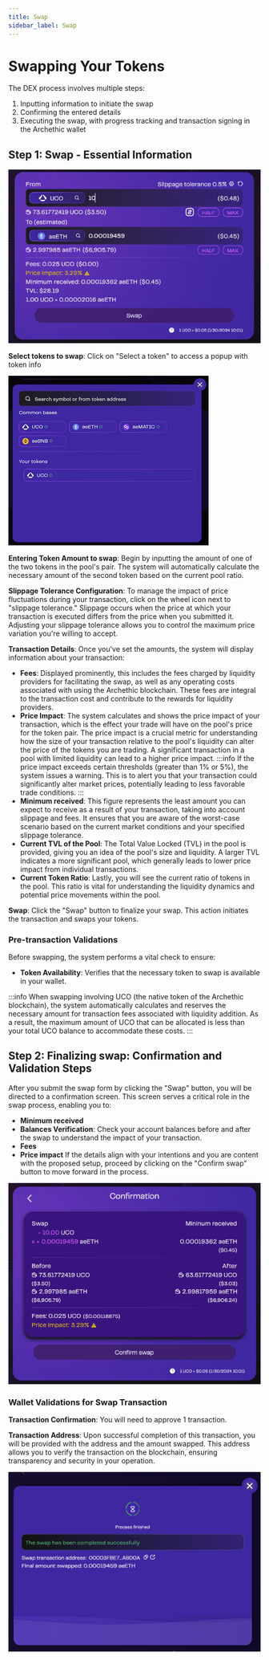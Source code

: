 ```yaml
---
title: Swap
sidebar_label: Swap
---
```


# Swapping Your Tokens

The DEX process involves multiple steps:

1. Inputting information to initiate the swap
2. Confirming the entered details
3. Executing the swap, with progress tracking and transaction signing in the Archethic wallet

## Step 1: Swap - Essential Information

![Swap form](/img/tutorial/aeSwap/aeSwap-Swap-Form.png)

**Select tokens to swap**: Click on "Select a token" to access a popup with token info

![Token Selection](/img/tutorial/aeSwap/aeSwap-Select-Token.png)

**Entering Token Amount to swap**: Begin by inputting the amount of one of the two tokens in the pool's pair. The system will automatically calculate the necessary amount of the second token based on the current pool ratio.

**Slippage Tolerance Configuration**: To manage the impact of price fluctuations during your transaction, click on the wheel icon next to "slippage tolerance." Slippage occurs when the price at which your transaction is executed differs from the price when you submitted it. Adjusting your slippage tolerance allows you to control the maximum price variation you're willing to accept.

**Transaction Details**: Once you've set the amounts, the system will display information about your transaction:
- **Fees**: Displayed prominently, this includes the fees charged by liquidity providers for facilitating the swap, as well as any operating costs associated with using the Archethic blockchain. These fees are integral to the transaction cost and contribute to the rewards for liquidity providers.
- **Price Impact**: The system calculates and shows the price impact of your transaction, which is the effect your trade will have on the pool's price for the token pair. The price impact is a crucial metric for understanding how the size of your transaction relative to the pool's liquidity can alter the price of the tokens you are trading. A significant transaction in a pool with limited liquidity can lead to a higher price impact.
:::info
If the price impact exceeds certain thresholds (greater than 1% or 5%), the system issues a warning. This is to alert you that your transaction could significantly alter market prices, potentially leading to less favorable trade conditions.
:::
- **Minimum received**: This figure represents the least amount you can expect to receive as a result of your transaction, taking into account slippage and fees. It ensures that you are aware of the worst-case scenario based on the current market conditions and your specified slippage tolerance.
- **Current TVL of the Pool**: The Total Value Locked (TVL) in the pool is provided, giving you an idea of the pool's size and liquidity. A larger TVL indicates a more significant pool, which generally leads to lower price impact from individual transactions.
- **Current Token Ratio**: Lastly, you will see the current ratio of tokens in the pool. This ratio is vital for understanding the liquidity dynamics and potential price movements within the pool.

**Swap**: Click the "Swap" button to finalize your swap. This action initiates the transaction and swaps your tokens.

### Pre-transaction Validations

Before swapping, the system performs a vital check to ensure:
- **Token Availability**: Verifies that the necessary token to swap is available in your wallet.

:::info
When swapping involving UCO (the native token of the Archethic blockchain), the system automatically calculates and reserves the necessary amount for transaction fees associated with liquidity addition. As a result, the maximum amount of UCO that can be allocated is less than your total UCO balance to accommodate these costs.
:::

## Step 2: Finalizing swap: Confirmation and Validation Steps

After you submit the swap form by clicking the "Swap" button, you will be directed to a confirmation screen. This screen serves a critical role in the swap process, enabling you to:

- **Minimum received**
- **Balances Verification**: Check your account balances before and after the swap to understand the impact of your transaction.
- **Fees**
- **Price impact**
If the details align with your intentions and you are content with the proposed setup, proceed by clicking on the "Confirm swap" button to move forward in the process.

![Swap confirm](/img/tutorial/aeSwap/aeSwap-Swap-Confirm.png)

### Wallet Validations for Swap Transaction

**Transaction Confirmation**: You will need to approve 1 transaction.

**Transaction Address**: Upon successful completion of this transaction, you will be provided with the address and the amount swapped. This address allows you to verify the transaction on the blockchain, ensuring transparency and security in your operation.

![Swap end](/img/tutorial/aeSwap/aeSwap-Swap-End.png)
